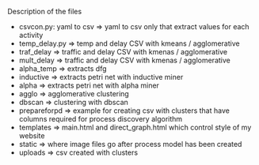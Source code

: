 Description of the files

- csvcon.py: yaml to csv => yaml to csv only that extract values for each activity
- temp_delay.py => temp and delay CSV with kmeans / agglomerative 
- traf_delay => traffic and delay CSV with kmenas / agglomerative 
- mult_delay => traffic and delay CSV with kmenas / agglomerative
- alpha_temp => extracts dfg 
- inductive => extracts petri net with inductive miner
- alpha => extracts petri net with alpha miner 
- agglo => agglomerative clustering
- dbscan => clustering with dbscan 
- prepareforpd => example for creating csv with clusters that have columns required for process discovery algorithm
- templates => main.html and direct_graph.html which control style of my website
- static => where image files go after process model has been created
- uploads => csv created with clusters
